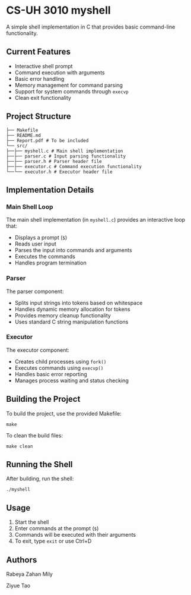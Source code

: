 # CS-UH 3010 myshell

A simple shell implementation in C that provides basic command-line functionality.

## Current Features

- Interactive shell prompt
- Command execution with arguments
- Basic error handling
- Memory management for command parsing
- Support for system commands through `execvp`
- Clean exit functionality

## Project Structure
```
├── Makefile
├── README.md
├── Report.pdf # To be included
└── src/
├──├── myshell.c # Main shell implementation
├──├── parser.c # Input parsing functionality
├──├── parser.h # Parser header file
├──├── executor.c # Command execution functionality
└──└── executor.h # Executor header file
```

## Implementation Details

### Main Shell Loop
The main shell implementation (in `myshell.c`) provides an interactive loop that:
- Displays a prompt (`$`)
- Reads user input
- Parses the input into commands and arguments
- Executes the commands
- Handles program termination

### Parser
The parser component:
- Splits input strings into tokens based on whitespace
- Handles dynamic memory allocation for tokens
- Provides memory cleanup functionality
- Uses standard C string manipulation functions

### Executor
The executor component:
- Creates child processes using `fork()`
- Executes commands using `execvp()`
- Handles basic error reporting
- Manages process waiting and status checking

## Building the Project

To build the project, use the provided Makefile:
```
make
```
To clean the build files:
```
make clean
```

## Running the Shell

After building, run the shell:
```
./myshell
```

## Usage

1. Start the shell
2. Enter commands at the prompt (`$`)
3. Commands will be executed with their arguments
4. To exit, type `exit` or use Ctrl+D

## Authors
Rabeya Zahan Mily

Ziyue Tao

